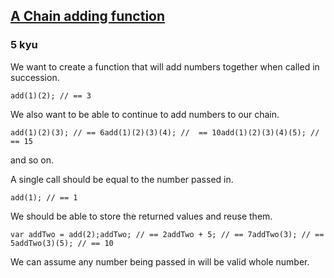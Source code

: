 <h2><a href=https://www.codewars.com/kata/539a0e4d85e3425cb0000a88/train/javascript target="_blank">A Chain adding function</a></h2><h3>5 kyu</h3><p>We want to create a function that will add numbers together when called in succession.</p><pre><code class="language-javascript"><span class="cm-variable">add</span>(<span class="cm-number">1</span>)(<span class="cm-number">2</span>); <span class="cm-comment">// == 3</span></code></pre><pre style="display: none;"><code class="language-ruby"><span class="cm-variable">add</span>(<span class="cm-number">1</span>)<span class="cm-operator">.</span>(<span class="cm-number">2</span>); <span class="cm-comment"># equals 3</span></code></pre><pre style="display: none;"><code class="language-python"><span class="cm-variable">add</span>(<span class="cm-number">1</span>)(<span class="cm-number">2</span>) <span class="cm-comment"># equals 3</span></code></pre><p>We also want to be able to continue to add numbers to our chain.</p><pre><code class="language-javascript"><span class="cm-variable">add</span>(<span class="cm-number">1</span>)(<span class="cm-number">2</span>)(<span class="cm-number">3</span>); <span class="cm-comment">// == 6</span><span class="cm-variable">add</span>(<span class="cm-number">1</span>)(<span class="cm-number">2</span>)(<span class="cm-number">3</span>)(<span class="cm-number">4</span>); <span class="cm-comment">//  == 10</span><span class="cm-variable">add</span>(<span class="cm-number">1</span>)(<span class="cm-number">2</span>)(<span class="cm-number">3</span>)(<span class="cm-number">4</span>)(<span class="cm-number">5</span>); <span class="cm-comment">// == 15</span></code></pre><pre style="display: none;"><code class="language-ruby"><span class="cm-variable">add</span>(<span class="cm-number">1</span>)<span class="cm-operator">.</span>(<span class="cm-number">2</span>)<span class="cm-operator">.</span>(<span class="cm-number">3</span>); <span class="cm-comment"># 6</span><span class="cm-variable">add</span>(<span class="cm-number">1</span>)<span class="cm-operator">.</span>(<span class="cm-number">2</span>)<span class="cm-operator">.</span>(<span class="cm-number">3</span>)<span class="cm-operator">.</span>(<span class="cm-number">4</span>); <span class="cm-comment"># 10</span><span class="cm-variable">add</span>(<span class="cm-number">1</span>)<span class="cm-operator">.</span>(<span class="cm-number">2</span>)<span class="cm-operator">.</span>(<span class="cm-number">3</span>)<span class="cm-operator">.</span>(<span class="cm-number">4</span>)<span class="cm-operator">.</span>(<span class="cm-number">5</span>); <span class="cm-comment"># 15</span></code></pre><pre style="display: none;"><code class="language-python"><span class="cm-variable">add</span>(<span class="cm-number">1</span>)(<span class="cm-number">2</span>)(<span class="cm-number">3</span>) <span class="cm-comment"># 6</span><span class="cm-variable">add</span>(<span class="cm-number">1</span>)(<span class="cm-number">2</span>)(<span class="cm-number">3</span>)(<span class="cm-number">4</span>); <span class="cm-comment"># 10</span><span class="cm-variable">add</span>(<span class="cm-number">1</span>)(<span class="cm-number">2</span>)(<span class="cm-number">3</span>)(<span class="cm-number">4</span>)(<span class="cm-number">5</span>) <span class="cm-comment"># 15</span></code></pre><p>and so on.</p><p>A single call should be equal to the number passed in.</p><pre><code class="language-javascript"><span class="cm-variable">add</span>(<span class="cm-number">1</span>); <span class="cm-comment">// == 1</span></code></pre><pre style="display: none;"><code class="language-ruby"><span class="cm-variable">add</span>(<span class="cm-number">1</span>); <span class="cm-comment"># 1</span></code></pre><pre style="display: none;"><code class="language-python"><span class="cm-variable">add</span>(<span class="cm-number">1</span>) <span class="cm-comment"># 1</span></code></pre><p>We should be able to store the returned values and reuse them.</p><pre><code class="language-javascript"><span class="cm-keyword">var</span> <span class="cm-def">addTwo</span> <span class="cm-operator">=</span> <span class="cm-variable">add</span>(<span class="cm-number">2</span>);<span class="cm-variable">addTwo</span>; <span class="cm-comment">// == 2</span><span class="cm-variable">addTwo</span> <span class="cm-operator">+</span> <span class="cm-number">5</span>; <span class="cm-comment">// == 7</span><span class="cm-variable">addTwo</span>(<span class="cm-number">3</span>); <span class="cm-comment">// == 5</span><span class="cm-variable">addTwo</span>(<span class="cm-number">3</span>)(<span class="cm-number">5</span>); <span class="cm-comment">// == 10</span></code></pre><pre style="display: none;"><code class="language-ruby"><span class="cm-variable">var</span> <span class="cm-variable">addTwo</span> <span class="cm-operator">=</span> <span class="cm-variable">add</span>(<span class="cm-number">2</span>);<span class="cm-variable">addTwo</span>; <span class="cm-comment"># 2</span><span class="cm-variable">addTwo</span> <span class="cm-operator">+</span> <span class="cm-number">5</span>; <span class="cm-comment"># 7</span><span class="cm-variable">addTwo</span>(<span class="cm-number">3</span>); <span class="cm-comment"># 5</span><span class="cm-variable">addTwo</span>(<span class="cm-number">3</span>)<span class="cm-operator">.</span>(<span class="cm-number">5</span>); <span class="cm-comment"># 10</span></code></pre><pre style="display: none;"><code class="language-python"><span class="cm-variable">addTwo</span> <span class="cm-operator">=</span> <span class="cm-variable">add</span>(<span class="cm-number">2</span>)<span class="cm-variable">addTwo</span> <span class="cm-comment"># 2</span><span class="cm-variable">addTwo</span> <span class="cm-operator">+</span> <span class="cm-number">5</span> <span class="cm-comment"># 7</span><span class="cm-variable">addTwo</span>(<span class="cm-number">3</span>) <span class="cm-comment"># 5</span><span class="cm-variable">addTwo</span>(<span class="cm-number">3</span>)(<span class="cm-number">5</span>) <span class="cm-comment"># 10</span></code></pre><p>We can assume any number being passed in will be valid whole number. </p>